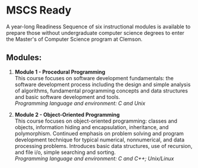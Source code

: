 # MSCS Ready
A year-long Readiness Sequence of six instructional modules is available to prepare those without undergraduate computer science degrees to enter the Master's of Computer Science program at Clemson.

## Modules:
1. **Module 1 - Procedural Programming**<br>
This course focuses on software development fundamentals: the software development process including the design and simple analysis of algorithms, fundamental programming concepts and data structures and basic software development and tools.<br>
*Programming language and environment: C and Unix*

2. **Module 2 - Object-Oriented Programming**<br>
This course focuses on object-oriented programming: classes and objects, information hiding and encapsulation, inheritance, and polymorphism. Continued emphasis on problem solving and program development technique for typical numerical, nonnumerical, and data processing problems. Introduces basic data structures, use of recursion, and file i/o, simple searching and sorting.<br>
*Programming language and environment: C and C++; Unix/Linux*
